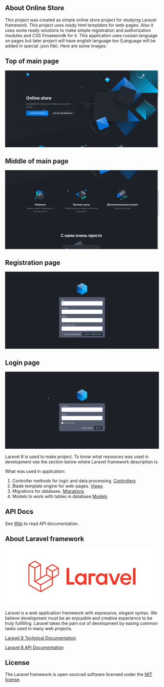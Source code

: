 ## About Online Store

This project was created as simple online store project for studying Laravel framework. This project uses ready html templates for web-pages. Also it uses some ready solutions to make simple registration and authorization modules and CSS frmaewordk for it. This application uses russian language on pages but later project will have english language too (Language will be added in special .json file). Here are some images:

## Top of main page
![Top of main page](https://github.com/Pirate1953/Online-Store/blob/master/rm_images/1.png)

## Middle of main page
![Middle of main page](https://github.com/Pirate1953/Online-Store/blob/master/rm_images/new_2.png)

## Registration page
![Registration page](https://github.com/Pirate1953/Online-Store/blob/master/rm_images/3.png)

## Login page
![Login page](https://github.com/Pirate1953/Online-Store/blob/master/rm_images/4.png)

Laravel 8 is used to make project. To know what resources was used in development see the section below where Laravel framework description is.

What was used in application:
1. Controller methods for logic and data processing. [Controllers](https://github.com/Pirate1953/Online-Store/tree/master/app/Http/Controllers)
2. Blade template engine for web-pages. [Views](https://github.com/Pirate1953/Online-Store/tree/master/resources/views)
3. Migrations for database. [Migrations](https://github.com/Pirate1953/Online-Store/tree/master/database/migrations)
4. Models to work with tables in database [Models](https://github.com/Pirate1953/Online-Store/tree/master/app/Models)

## API Docs

See [Wiki](https://github.com/Pirate1953/Online-Store/wiki) to read API documentation.

## About Laravel framework
![Login page](https://github.com/Pirate1953/Online-Store/blob/master/rm_images/larav_logo.png)

Laravel is a web application framework with expressive, elegant syntax. We believe development must be an enjoyable and creative experience to be truly fulfilling. Laravel takes the pain out of development by easing common tasks used in many web projects.

[Laravel 8 Technical Documentation](https://laravel.com/docs/8.x)

[Laravel 8 API Documentation](https://laravel.com/api/8.x/)

## License

The Laravel framework is open-sourced software licensed under the [MIT license](https://opensource.org/licenses/MIT).
